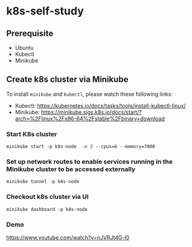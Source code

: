 # k8s-self-study
## Prerequisite
- Ubuntu
- Kubectl
- Minikube

## Create k8s cluster via Minikube 
To install ```minikube``` and ```kubectl```, please watch these following links:
- Kubectl: https://kubernetes.io/docs/tasks/tools/install-kubectl-linux/
- Minikube: https://minikube.sigs.k8s.io/docs/start/?arch=%2Flinux%2Fx86-64%2Fstable%2Fbinary+download

### Start K8s cluster
```
minikube start -p k8s-node  -n 2 --cpus=6 --memory=7000
```

### Set up network routes to enable services running in the Minikube cluster to be accessed externally
```
minikube tunnel -p k8s-node
```

### Checkout k8s cluster via UI
```
minikube dashboard -p k8s-node
```

### Demo
https://www.youtube.com/watch?v=nJVRJt4G-l0

